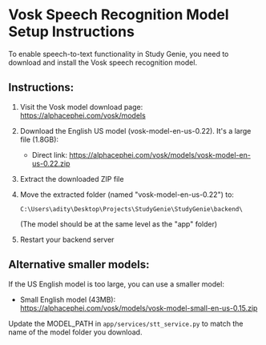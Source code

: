 # Vosk Speech Recognition Model Setup Instructions

To enable speech-to-text functionality in Study Genie, you need to download and install the Vosk speech recognition model.

## Instructions:

1. Visit the Vosk model download page: https://alphacephei.com/vosk/models

2. Download the English US model (vosk-model-en-us-0.22). It's a large file (1.8GB):

   - Direct link: https://alphacephei.com/vosk/models/vosk-model-en-us-0.22.zip

3. Extract the downloaded ZIP file

4. Move the extracted folder (named "vosk-model-en-us-0.22") to:

   ```
   C:\Users\adity\Desktop\Projects\StudyGenie\StudyGenie\backend\
   ```

   (The model should be at the same level as the "app" folder)

5. Restart your backend server

## Alternative smaller models:

If the US English model is too large, you can use a smaller model:

- Small English model (43MB): https://alphacephei.com/vosk/models/vosk-model-small-en-us-0.15.zip

Update the MODEL_PATH in `app/services/stt_service.py` to match the name of the model folder you download.
